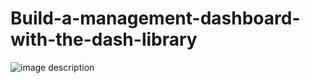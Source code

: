 # Build-a-management-dashboard-with-the-dash-library

![image description](https://s6.uupload.ir/files/rec_0002_72gw.gif)


